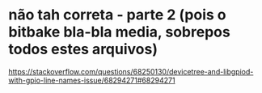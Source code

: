 # não tah correta - parte 2 (pois o bitbake bla-bla media, sobrepos todos estes arquivos)

https://stackoverflow.com/questions/68250130/devicetree-and-libgpiod-with-gpio-line-names-issue/68294271#68294271
